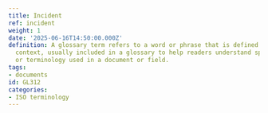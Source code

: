 ```yaml
---
title: Incident
ref: incident
weight: 1
date: '2025-06-16T14:50:00.000Z'
definition: A glossary term refers to a word or phrase that is defined within a specific
  context, usually included in a glossary to help readers understand specialized language
  or terminology used in a document or field.
tags:
- documents
id: GL312
categories:
- ISO terminology
---
```



